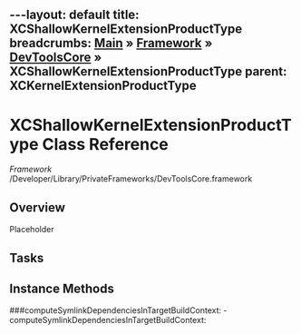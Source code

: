 ---layout: default
title: XCShallowKernelExtensionProductType
breadcrumbs: <a href="/index.html">Main</a> &raquo; <a href="/Frameworks.html">Framework</a> &raquo; <a href="/Frameworks/DevToolsCore.html">DevToolsCore</a> &raquo; XCShallowKernelExtensionProductType
parent: XCKernelExtensionProductType 
---
# XCShallowKernelExtensionProductType Class Reference

*Framework* /Developer/Library/PrivateFrameworks/DevToolsCore.framework

## Overview

Placeholder

## Tasks

## Instance Methods

<a name="-computeSymlinkDependenciesInTargetBuildContext:"></a>
###computeSymlinkDependenciesInTargetBuildContext:
    - computeSymlinkDependenciesInTargetBuildContext:

